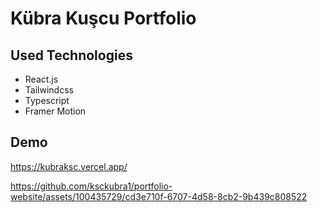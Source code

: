 # Kübra Kuşcu Portfolio

## Used Technologies

- React.js
- Tailwindcss
- Typescript
- Framer Motion

## Demo 

https://kubraksc.vercel.app/



https://github.com/ksckubra1/portfolio-website/assets/100435729/cd3e710f-6707-4d58-8cb2-9b439c808522

